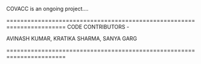 COVACC is an ongoing project....

=======================================================================
CODE CONTRIBUTORS - 

AVINASH KUMAR, KRATIKA SHARMA, SANYA GARG

=======================================================================
